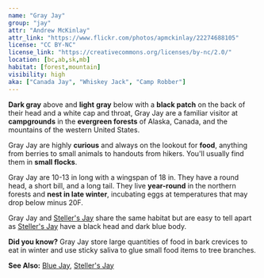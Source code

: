 ```yaml
---
name: "Gray Jay"
group: "jay"
attr: "Andrew McKinlay"
attr_link: "https://www.flickr.com/photos/apmckinlay/22274688105"
license: "CC BY-NC"
license_link: "https://creativecommons.org/licenses/by-nc/2.0/"
location: [bc,ab,sk,mb]
habitat: [forest,mountain]
visibility: high
aka: ["Canada Jay", "Whiskey Jack", "Camp Robber"]
---
```

**Dark gray** above and **light** **gray** below with a **black patch** on the back of their head and a white cap and throat, Gray Jay are a familiar visitor at **campgrounds** in the **evergreen forests** of Alaska, Canada, and the mountains of the western United States.

Gray Jay are highly **curious** and always on the lookout for **food**, anything from berries to small animals to handouts from hikers. You'll usually find them in **small flocks**.

Gray Jay are 10-13 in long with a wingspan of 18 in. They have a round head, a short bill, and a long tail. They live **year-round** in the northern forests and **nest in late winter**, incubating eggs at temperatures that may drop below minus 20F.

Gray Jay and [Steller's Jay](/birds/steljay) share the same habitat but are easy to tell apart as [Steller's Jay](/birds/steljay) have a black head and dark blue body.

**Did you know?** Gray Jay store large quantities of food in bark crevices to eat in winter and use sticky saliva to glue small food items to tree branches.

<!-- generated, do not edit -->
**See Also:**
[Blue Jay](/birds/blujay),
[Steller's Jay](/birds/steljay)
